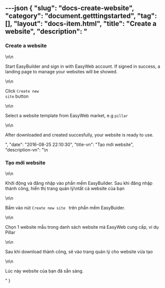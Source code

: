 ---json
{
    "slug": "docs-create-website",
    "category": "document.getttingstarted",
    "tag": [],
    "layout": "docs-item.html",
    "title": "Create a website",
    "description": "<h3>Create a website</h3>\n\n<p>Start EasyBuilder and sign in with EasyWeb account. If signed in success, a landing page to manage your websites will be showed.</p>\n\n<p>Click <code>Create new site</code> button</p>\n\n<p>Select a website template from EasyWeb market, e.g <code>pillar</code></p>\n\n<p>After downloaded and created succesfully, your website is ready to use.</p>",
    "date": "2016-08-25 22:10:30",
    "title-vn": "Tạo mới website",
    "description-vn": "\n<h3>Tạo mới website</h3>\n\n<p>Khởi động và đăng nhập vào phần mềm EasyBuilder. Sau khi đăng nhập thành công, hiển thị trang quản lý\ntất cả website của bạn</p> \n\n<p>Bấm vào nút <code>Create new site </code> trên phần mềm EasyBuider.</p>\n\n<p>Chọn 1 website mẫu trong danh sách website mà EasyWeb cung cấp, ví dụ Pillar</p>\n\n<p>Sau khi download thành công, sẽ vào trang quản lý cho website vừa tạo</p>\n\n<p>Lúc này website của bạn đã sẵn sàng.</p>"
}
---
